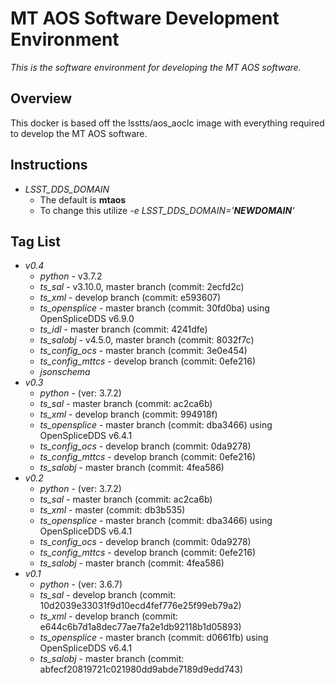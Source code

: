 # MT AOS Software Development Environment

*This is the software environment for developing the MT AOS software.*

## Overview

This docker is based off the lsstts/aos_aoclc image with everything required to
develop the MT AOS software.

## Instructions

- *LSST_DDS_DOMAIN*
  - The default is **mtaos**
  - To change this utilize *-e LSST_DDS_DOMAIN='**NEWDOMAIN**'*

## Tag List

- *v0.4*
  - *python* - v3.7.2
  - *ts_sal* - v3.10.0, master branch (commit: 2ecfd2c)
  - *ts_xml* - develop branch (commit: e593607)
  - *ts_opensplice* - master branch (commit: 30fd0ba) using OpenSpliceDDS v6.9.0
  - *ts_idl* - master branch (commit: 4241dfe)
  - *ts_salobj* - v4.5.0, master branch (commit: 8032f7c)
  - *ts_config_ocs* - master branch (commit: 3e0e454)
  - *ts_config_mttcs* - develop branch (commit: 0efe216)
  - *jsonschema*
- *v0.3*
  - *python* - (ver: 3.7.2)
  - *ts_sal* - master branch (commit: ac2ca6b)
  - *ts_xml* - develop branch (commit: 994918f)
  - *ts_opensplice* - master branch (commit: dba3466) using OpenSpliceDDS v6.4.1
  - *ts_config_ocs* - develop branch (commit: 0da9278)
  - *ts_config_mttcs* - develop branch (commit: 0efe216)
  - *ts_salobj* - master branch (commit: 4fea586)
- *v0.2*
  - *python* - (ver: 3.7.2)
  - *ts_sal* - master branch (commit: ac2ca6b)
  - *ts_xml* - master (commit: db3b535)
  - *ts_opensplice* - master branch (commit: dba3466) using OpenSpliceDDS v6.4.1
  - *ts_config_ocs* - develop branch (commit: 0da9278)
  - *ts_config_mttcs* - develop branch (commit: 0efe216)
  - *ts_salobj* - master branch (commit: 4fea586)
- *v0.1*
  - *python* - (ver: 3.6.7)
  - *ts_sal* - develop branch (commit: 10d2039e33031f9d10ecd4fef776e25f99eb79a2)
  - *ts_xml* - develop branch (commit: e644c6b7d1a8dec77ae7fa2e1db92118b1d05893)
  - *ts_opensplice* - master branch (commit: d0661fb) using OpenSpliceDDS v6.4.1
  - *ts_salobj* - master branch (commit: abfecf20819721c021980dd9abde7189d9edd743)
